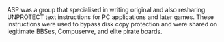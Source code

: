 ASP was a group that specialised in writing original and also resharing UNPROTECT text instructions for PC applications and later games. These instructions were used to bypass disk copy protection and were shared on legitimate BBSes, Compuserve, and elite pirate boards.